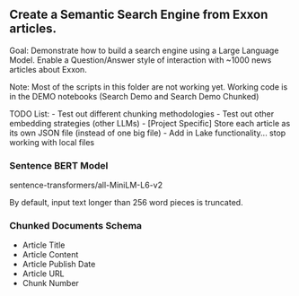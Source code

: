## Create a Semantic Search Engine from Exxon articles.

Goal: Demonstrate how to build a search engine using a Large Language Model.  Enable a Question/Answer style of interaction with ~1000 news articles about Exxon.


Note: Most of the scripts in this folder are not working yet.  Working code is in the DEMO notebooks (Search Demo and Search Demo Chunked)


TODO List:
    - Test out different chunking methodologies
    - Test out other embedding strategies (other LLMs)
    - [Project Specific] Store each article as its own JSON file (instead of one big file)
    - Add in Lake functionality... stop working with local files

### Sentence BERT Model

sentence-transformers/all-MiniLM-L6-v2

By default, input text longer than 256 word pieces is truncated.



### Chunked Documents Schema
 - Article Title
 - Article Content
 - Article Publish Date
 - Article URL
 - Chunk Number